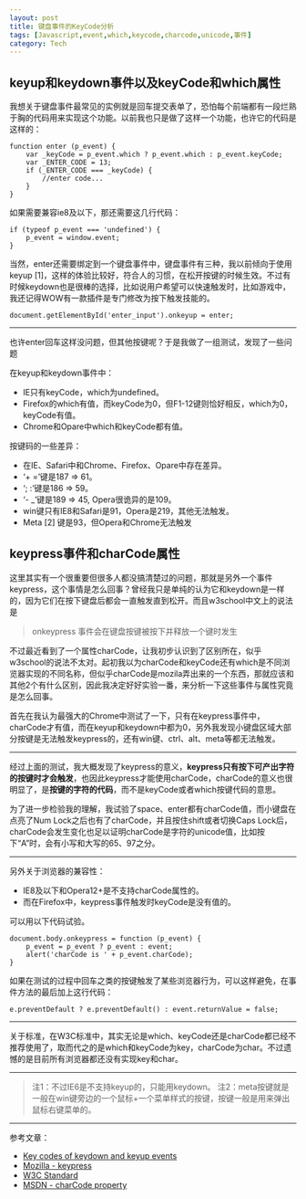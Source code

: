 ```yaml
---
layout: post
title: 键盘事件的KeyCode分析
tags: [Javascript,event,which,keycode,charcode,unicode,事件]
category: Tech
---
```


## keyup和keydown事件以及keyCode和which属性 ##

我想关于键盘事件最常见的实例就是回车提交表单了，恐怕每个前端都有一段烂熟于胸的代码用来实现这个功能。以前我也只是做了这样一个功能，也许它的代码是这样的：

    function enter (p_event) {
        var _keyCode = p_event.which ? p_event.which : p_event.keyCode;
        var _ENTER_CODE = 13;
        if (_ENTER_CODE === _keyCode) {
            //enter code...
        }
    }

如果需要兼容ie8及以下，那还需要这几行代码：

    if (typeof p_event === 'undefined') {
        p_event = window.event;
    }

当然，enter还需要绑定到一个键盘事件中，键盘事件有三种，我以前倾向于使用keyup [1]，这样的体验比较好，符合人的习惯，在松开按键的时候生效。不过有时候keydown也是很棒的选择，比如说用户希望可以快速触发时，比如游戏中，我还记得WOW有一款插件是专门修改为按下触发技能的。

    document.getElementById('enter_input').onkeyup = enter;

---

也许enter回车这样没问题，但其他按键呢？于是我做了一组测试，发现了一些问题

在keyup和keydown事件中：

* IE只有keyCode，which为undefined。
* Firefox的which有值，而keyCode为0，但F1-12键则恰好相反，which为0，keyCode有值。
* Chrome和Opare中which和keyCode都有值。

按键码的一些差异：

* 在IE、Safari中和Chrome、Firefox、Opare中存在差异。
* ‘+ =’键是187 => 61。
* ‘; :’键是186 => 59。
* ‘- _’键是189 => 45, Opera很诡异的是109。
* win键只有IE8和Safari是91，Opera是219，其他无法触发。
* Meta [2] 键是93，但Opera和Chrome无法触发

## keypress事件和charCode属性 ##

这里其实有一个很重要但很多人都没搞清楚过的问题，那就是另外一个事件keypress，这个事情是怎么回事？曾经我只是单纯的认为它和keydown是一样的，因为它们在按下键盘后都会一直触发直到松开。而且w3school中文上的说法是

>onkeypress 事件会在键盘按键被按下并释放一个键时发生

不过最近看到了一个属性charCode，让我初步认识到了区别所在，似乎w3school的说法不太对。起初我以为charCode和keyCode还有which是不同浏览器实现的不同名称，但似乎charCode是mozila弄出来的一个东西，那就应该和其他2个有什么区别，因此我决定好好实验一番，来分析一下这些事件与属性究竟是怎么回事。

首先在我认为最强大的Chrome中测试了一下，只有在keypress事件中，charCode才有值，而在keyup和keydown中都为0，另外我发现小键盘区域大部分按键是无法触发keypress的，还有win键、ctrl、alt、meta等都无法触发。

---

经过上面的测试，我大概发现了keypress的意义，**keypress只有按下可产出字符的按键时才会触发**，也因此keypress才能使用charCode，charCode的意义也很明显了，是**按键的字符的代码**，而不是keyCode或者which按键代码的意思。

为了进一步检验我的理解，我试验了space、enter都有charCode值，而小键盘在点亮了Num Lock之后也有了charCode，并且按住shift或者切换Caps Lock后，charCode会发生变化也足以证明charCode是字符的unicode值，比如按下“A”时，会有小写和大写的65、97之分。

---

另外关于浏览器的兼容性：

* IE8及以下和Opera12+是不支持charCode属性的。
* 而在Firefox中，keypress事件触发时keyCode是没有值的。

可以用以下代码试验。

    document.body.onkeypress = function (p_event) {
        p_event = p_event ? p_event : event;
        alert('charCode is ' + p_event.charCode);
    }

如果在测试的过程中回车之类的按键触发了某些浏览器行为，可以这样避免，在事件方法的最后加上这行代码：

    e.preventDefault ? e.preventDefault() : event.returnValue = false;

---

关于标准，在W3C标准中，其实无论是which、keyCode还是charCode都已经不推荐使用了，取而代之的是which和keyCode为key，charCode为char。不过遗憾的是目前所有浏览器都还没有实现key和char。

---

> 注1：不过IE6是不支持keyup的，只能用keydown。
> 注2：meta按键就是一般在win键旁边的一个鼠标+一个菜单样式的按键，按键一般是用来弹出鼠标右键菜单的。

---

参考文章：

* [Key codes of keydown and keyup events](http://www.javascripter.net/faq/keycodes.htm)
* [Mozilla - keypress](https://developer.mozilla.org/en-US/docs/Web/Reference/Events/keypress)
* [W3C Standard](http://www.w3.org/TR/DOM-Level-3-Events/#event-type-keypress)
* [MSDN - charCode property](http://msdn.microsoft.com/en-us/library/ie/ff974890)


